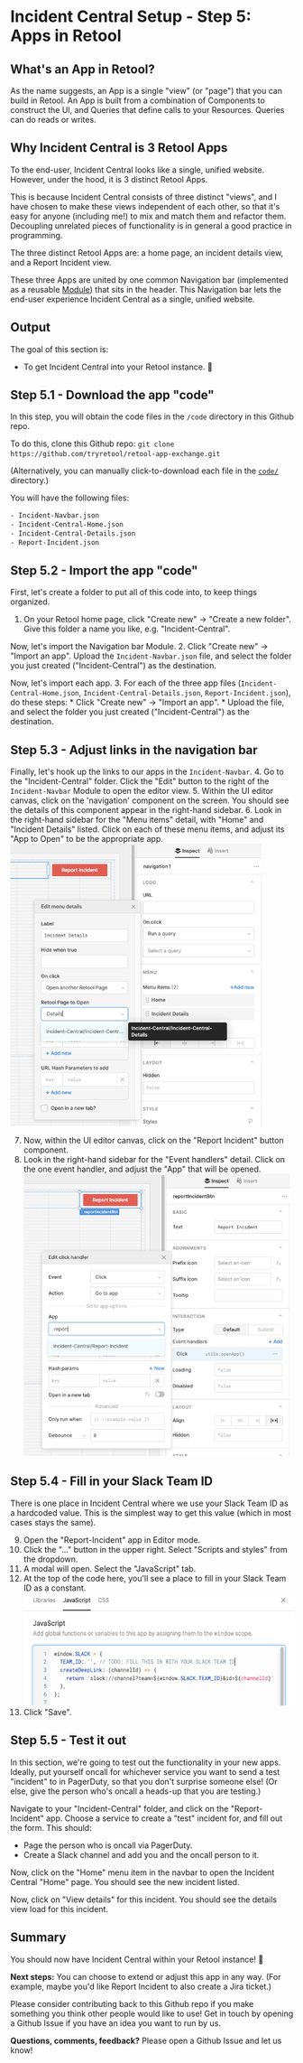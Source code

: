 # Incident Central Setup - Step 5: Apps in Retool

## What's an App in Retool?
As the name suggests, an App is a single "view" (or "page") that you can build in Retool. An App is built from a combination of Components to construct the UI, and Queries that define calls to your Resources. Queries can do reads or writes.

## Why Incident Central is 3 Retool Apps

To the end-user, Incident Central looks like a single, unified website. However, under the hood, it is 3 distinct Retool Apps.

This is because Incident Central consists of three distinct "views", and I have chosen to make these views independent of each other, so that it's easy for anyone (including me!) to mix and match them and refactor them. Decoupling unrelated pieces of functionality is in general a good practice in programming.

The three distinct Retool Apps are: a home page, an incident details view, and a Report Incident view.

These three Apps are united by one common Navigation bar (implemented as a reusable [Module](https://docs.retool.com/docs/modules)) that sits in the header. This Navigation bar lets the end-user experience Incident Central as a single, unified website.

## Output
The goal of this section is:
* To get Incident Central into your Retool instance. 🚀


## Step 5.1 - Download the app "code"
In this step, you will obtain the code files in the `/code` directory in this Github repo.

To do this, clone this Github repo:
`git clone https://github.com/tryretool/retool-app-exchange.git`

(Alternatively, you can manually click-to-download each file in the [`code/`](./code) directory.)

You will have the following files:

```
- Incident-Navbar.json
- Incident-Central-Home.json
- Incident-Central-Details.json
- Report-Incident.json
```

## Step 5.2 - Import the app "code"
First, let's create a folder to put all of this code into, to keep things organized.
1. On your Retool home page, click "Create new" → "Create a new folder". Give this folder a name you like, e.g. "Incident-Central".

Now, let's import the Navigation bar Module.
2. Click "Create new" → "Import an app". Upload the `Incident-Navbar.json` file, and select the folder you just created ("Incident-Central") as the destination.

Now, let's import each app.
3. For each of the three app files (`Incident-Central-Home.json`, `Incident-Central-Details.json`, `Report-Incident.json`), do these steps:
    * Click "Create new" → "Import an app".
    * Upload the file, and select the folder you just created ("Incident-Central") as the destination.


## Step 5.3 - Adjust links in the navigation bar
Finally, let's hook up the links to our apps in the `Incident-Navbar`.
4. Go to the "Incident-Central" folder. Click the "Edit" button to the right of the `Incident-Navbar` Module to open the editor view.
5. Within the UI editor canvas, click on the 'navigation' component on the screen. You should see the details of this component appear in the right-hand sidebar.
6. Look in the right-hand sidebar for the "Menu items" detail, with "Home" and "Incident Details" listed. Click on each of these menu items, and adjust its "App to Open" to be the appropriate app.
<br/><img src="./images/adjust-navbar-link.png" alt="Adjusting the navigation bar menu items" style="height: 500px;">

7. Now, within the UI editor canvas, click on the "Report Incident" button component.
8. Look in the right-hand sidebar for the "Event handlers" detail. Click on the one event handler, and adjust the "App" that will be opened.
<br/><img src="./images/adjust-report-incident-link.png" alt="Adjusting the app to be opened" style="height: 500px;">

## Step 5.4 - Fill in your Slack Team ID
There is one place in Incident Central where we use your Slack Team ID as a hardcoded value. This is the simplest way to get this value (which in most cases stays the same).

9. Open the "Report-Incident" app in Editor mode.
10. Click the "..." button in the upper right. Select "Scripts and styles" from the dropdown.
11. A modal will open. Select the "JavaScript" tab.
12. At the top of the code here, you'll see a place to fill in your Slack Team ID as a constant.
<br/><img src="./images/fill-in-slack-team-id.png" alt="Filling in the Slack Team ID" style="height: 200px;">
13. Click "Save".

## Step 5.5 - Test it out
In this section, we're going to test out the functionality in your new apps. Ideally, put yourself oncall for whichever service you want to send a test "incident" to in PagerDuty, so that you don't surprise someone else! (Or else, give the person who's oncall a heads-up that you are testing.)

Navigate to your "Incident-Central" folder, and click on the "Report-Incident" app. Choose a service to create a "test" incident for, and fill out the form. This should:
- Page the person who is oncall via PagerDuty.
- Create a Slack channel and add you and the oncall person to it.

Now, click on the "Home" menu item in the navbar to open the Incident Central "Home" page. You should see the new incident listed.

Now, click on "View details" for this incident. You should see the details view load for this incident.


## Summary

You should now have Incident Central within your Retool instance! 🥳

**Next steps:** You can choose to extend or adjust this app in any way. (For example, maybe you'd like Report Incident to also create a Jira ticket.)

Please consider contributing back to this Github repo if you make something you think other people would like to use! Get in touch by opening a Github Issue if you have an idea you want to run by us.

**Questions, comments, feedback?** Please open a Github Issue and let us know!
